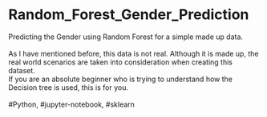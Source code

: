 # Random_Forest_Gender_Prediction
Predicting the Gender using Random Forest for a simple made up data.
<br />
<br />
As I have mentioned before, this data is not real. Although it is made up, the real world scenarios are taken into consideration when creating this dataset.
<br/>
If you are an absolute beginner who is trying to understand how the Decision tree is used, this is for you.
<br/>
<br/>
#Python, #jupyter-notebook, #sklearn
